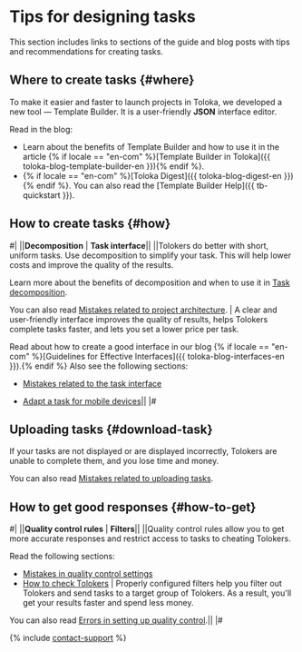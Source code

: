 # Tips for designing tasks

This section includes links to sections of the guide and blog posts with tips and recommendations for creating tasks.

## Where to create tasks {#where}

To make it easier and faster to launch projects in Toloka, we developed a new tool — Template Builder. It is a user-friendly **JSON** interface editor.

Read in the blog:
- Learn about the benefits of Template Builder and how to use it in the article {% if locale == "en-com" %}[Template Builder in Toloka]({{ toloka-blog-template-builder-en }}){% endif %}.
- {% if locale == "en-com" %}[Toloka Digest]({{ toloka-blog-digest-en }}){% endif %}.
You can also read the [Template Builder Help]({{ tb-quickstart }}).


## How to create tasks {#how}

#|
||**Decomposition** | **Task interface**||
||Tolokers do better with short, uniform tasks. Use decomposition to simplify your task. This will help lower costs and improve the quality of the results.

Learn more about the benefits of decomposition and when to use it in [Task decomposition](solution-architecture.md).

You can also read [Mistakes related to project architecture](frequent-customer-errors.md). | A clear and user-friendly interface improves the quality of results, helps Tolokers complete tasks faster, and lets you set a lower price per task.

Read about how to create a good interface in our blog
 {% if locale == "en-com" %}[Guidelines for Effective Interfaces]({{ toloka-blog-interfaces-en }}).{% endif %} 
Also see the following sections:

- [Mistakes related to the task interface](frequent-customer-errors.md)
    
- [Adapt a task for mobile devices](mobile.md)||
|#

## Uploading tasks {#download-task}

If your tasks are not displayed or are displayed incorrectly, Tolokers are unable to complete them, and you lose time and money.

You can also read [Mistakes related to uploading tasks](frequent-customer-errors.md).


## How to get good responses {#how-to-get}

#|
||**Quality control rules** | **Filters**||
||Quality control rules allow you to get more accurate responses and restrict access to tasks to cheating Tolokers.

Read the following sections:

- [Mistakes in quality control settings](frequent-customer-errors.md)
- [How to check Tolokers](check-performers.md) | Properly configured filters help you filter out Tolokers and send tasks to a target group of Tolokers. As a result, you'll get your results faster and spend less money.

You can also read [Errors in setting up quality control](frequent-customer-errors.md).||
|#

{% include [contact-support](../_includes/contact-support-help.md) %}
